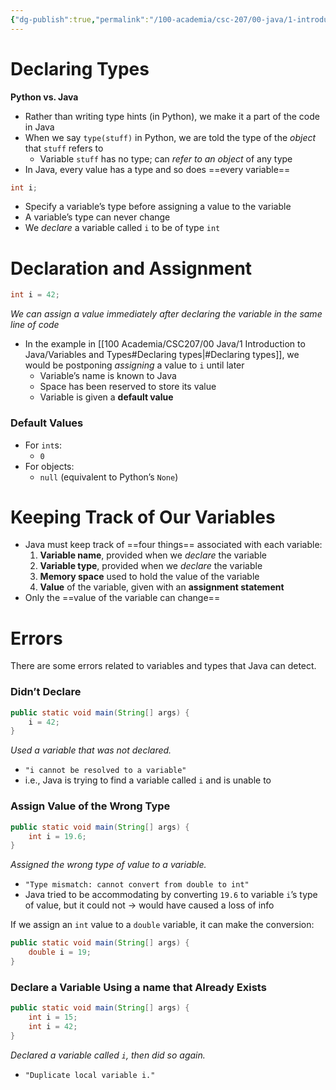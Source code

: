 ```yaml
---
{"dg-publish":true,"permalink":"/100-academia/csc-207/00-java/1-introduction-to-java/variables-and-types/","tags":["#cs","#java","#lecture","#note","university"],"created":"2024-09-07T16:29:36.000-07:00","updated":"2024-10-07T18:10:13.554-07:00"}
---
```



# Declaring Types

**Python vs. Java**

- Rather than writing type hints (in Python), we make it a part of the code in Java
- When we say `type(stuff)` in Python, we are told the type of the *object* that `stuff` refers to
    - Variable `stuff` has no type; can *refer to an object* of any type
- In Java, every value has a type and so does ==every variable==

```java
int i;
```

- Specify a variable’s type before assigning a value to the variable
- A variable’s type can never change
- We *declare* a variable called `i` to be of type `int`

# Declaration and Assignment

```java
int i = 42;
```

*We can assign a value immediately after declaring the variable in the same line of code*

- In the example in [[100 Academia/CSC207/00 Java/1 Introduction to Java/Variables and Types#Declaring types\|#Declaring types]], we would be postponing *assigning* a value to `i` until later
    - Variable’s name is known to Java
    - Space has been reserved to store its value
    - Variable is given a **default value**

### Default Values

- For `int`s:
    - `0`
- For objects:
    - `null` (equivalent to Python’s `None`)

# Keeping Track of Our Variables

- Java must keep track of ==four things== associated with each variable:
    1. **Variable name**, provided when we *declare* the variable
    2. **Variable type**, provided when we *declare* the variable
    3. **Memory space** used to hold the value of the variable
    4. **Value** of the variable, given with an **assignment statement**
- Only the ==value of the variable can change==

# Errors

There are some errors related to variables and types that Java can detect.

### Didn’t Declare

```java
public static void main(String[] args) {
    i = 42;
}
```

*Used a variable that was not declared.*

- `"i cannot be resolved to a variable"`
- i.e., Java is trying to find a variable called `i` and is unable to

### Assign Value of the Wrong Type

```java
public static void main(String[] args) {
    int i = 19.6;
}
```

*Assigned the wrong type of value to a variable.*

- `"Type mismatch: cannot convert from double to int"`
- Java tried to be accommodating by converting `19.6` to variable `i`’s type of value, but it could not → would have caused a loss of info

If we assign an `int` value to a `double` variable, it can make the conversion:

```java
public static void main(String[] args) {
    double i = 19;
}
```

### Declare a Variable Using a name that Already Exists

```java
public static void main(String[] args) {
    int i = 15;
    int i = 42;
}
```

*Declared a variable called `i`, then did so again.*

- `"Duplicate local variable i."`
